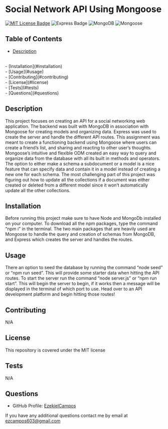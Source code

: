 
# Social Network API Using Mongoose

[![MIT License Badge](https://img.shields.io/badge/license-MIT-green?style=for-the-badge)](/LICENSE)
![Express Badge](https://img.shields.io/badge/Express.js-404D59?style=for-the-badge)
![MongoDB](https://img.shields.io/badge/MongoDB-4EA94B?style=for-the-badge&logo=mongodb&logoColor=white)
![Mongoose](https://img.shields.io/badge/Mongoose-880000?style=for-the-badge&logo=mongoose&logoColor=white)


## Table of Contents
- [Description](#description)
<br/>
- [Installation](#installation)
<br/>
- [Usage](#usage)
<br/>
- [Contributing](#contributing)
<br/>
- [License](#license)
<br/>
- [Tests](#tests)
<br/>
- [Questions](#questions)
<br/>

## Description

This project focuses on creating an API for a social networking web application.  The backend was built with  MongoDB in association with Mongoose for creating models and organizing data.  Express was used to create the server and handle the different API routes.  This assignment was meant to create a functioning backend using Mongoose where users can create a friend’s list, and sharing and reacting to other user’s thoughts.  Mongoose’s intuitive and flexible ODM created an easy way to query and organize data from the database with all its built in methods and operators.  The option to either make a schema a subdocument or a model is a nice feature that can specify data and contain it in a model instead of creating a new one for each schema.  The most challenging part of this project was figuring out how to update all the collections if a document was either created or deleted from a different model since it won’t automatically update all the other collections.

## Installation

Before running this project make sure to have Node and MongoDb installed on your computer.  To download all the npm packages, type the command “npm i” in the terminal.  The two main packages that are heavily used are Mongoose to handle the query and creation of schemas from MongoDB, and Express which creates the server and handles the routes.

## Usage

There an option to seed the database by running the command “node seed” or “npm run seed”.  This will provide some starter data when hitting the API routes.  To start the server run the command “node server.js” or “npm run start”.  This will begin the server to begin, if it works then a message will be displayed in the terminal of which port to use.  Head over to an API development platform and begin hitting those routes! 
## Contributing

N/A
## License

This repository is covered under the MIT license

## Tests

N/A


## Questions

* GitHub Profile: [EzekielCampos](https://github.com/EzekielCampos)

If you have any additional questions contact me by email at ezcampos603@gmail.com

